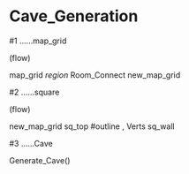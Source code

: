 # Cave_Generation

#1 ......map_grid

(flow)
 
  map_grid
  _region_
  Room_Connect
  new_map_grid

#2 ......square

(flow)
  
  new_map_grid
  sq_top
  #outline <int> , Verts <v3>
  sq_wall
  
#3 ......Cave

Generate_Cave()

